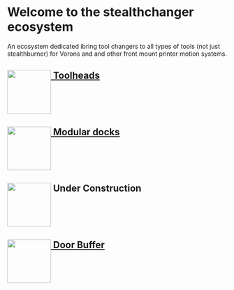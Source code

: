 # Welcome to the stealthchanger ecosystem

An ecosystem dedicated ibring tool changers to all types of tools (not just stealthburner) for Vorons and and other front mount printer motion systems.

## [<img src="../../../Toolchanger/blob/main/media/Stealthchanger_logo.png?raw=true" height="100" align="top" /> Toolheads](../../../Toolchanger)

## [<img src="../../../ModularDock/blob/main/media/images/ModularDock_logo.png?raw=true" height="100" align="top" /> Modular docks](../../../ModularDock)

## <img src=".github/Media/Tophat_logo.png?raw=true" height="100" align="top" /> Under Construction

## [<img src="../../../DoorBuffer/blob/main/Media/DoorBuffer_logo.png?raw=true" height="100" align="top" /> Door Buffer](../../../DoorBuffer)
